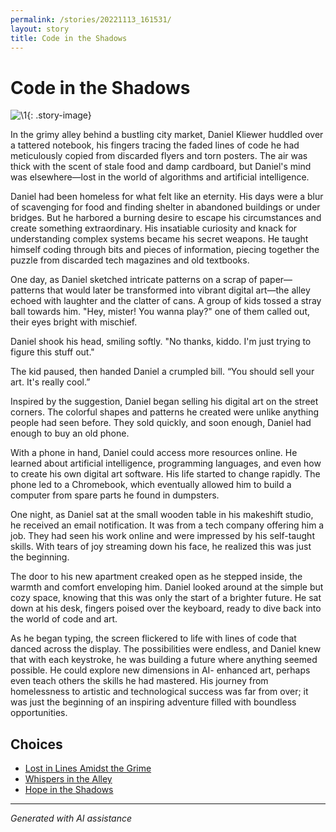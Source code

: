 ```yaml
---
permalink: /stories/20221113_161531/
layout: story
title: Code in the Shadows
---
```


# Code in the Shadows

![\1](/input_images/20221113_161531){: .story-image}

In the grimy alley behind a bustling city market, Daniel Kliewer huddled over a tattered notebook, his fingers tracing the faded lines of code he had meticulously copied from discarded flyers and torn posters. The air was thick with the scent of stale food and damp cardboard, but Daniel's mind was elsewhere—lost in the world of algorithms and artificial intelligence.

Daniel had been homeless for what felt like an eternity. His days were a blur of scavenging for food and finding shelter in abandoned buildings or under bridges. But he harbored a burning desire to escape his circumstances and create something extraordinary. His insatiable curiosity and knack for understanding complex systems became his secret weapons. He taught himself coding through bits and pieces of information, piecing together the puzzle from discarded tech magazines and old textbooks.

One day, as Daniel sketched intricate patterns on a scrap of paper—patterns that would later be transformed into vibrant digital art—the alley echoed with laughter and the clatter of cans. A group of kids tossed a stray ball towards him. "Hey, mister! You wanna play?" one of them called out, their eyes bright with mischief.

Daniel shook his head, smiling softly. "No thanks, kiddo. I'm just trying to figure this stuff out."

The kid paused, then handed Daniel a crumpled bill. “You should sell your art. It's really cool.”

Inspired by the suggestion, Daniel began selling his digital art on the street corners. The colorful shapes and patterns he created were unlike anything people had seen before. They sold quickly, and soon enough, Daniel had enough to buy an old phone.

With a phone in hand, Daniel could access more resources online. He learned about artificial intelligence, programming languages, and even how to create his own digital art software. His life started to change rapidly. The phone led to a Chromebook, which eventually allowed him to build a computer from spare parts he found in dumpsters.

One night, as Daniel sat at the small wooden table in his makeshift studio, he received an email notification. It was from a tech company offering him a job. They had seen his work online and were impressed by his self-taught skills. With tears of joy streaming down his face, he realized this was just the beginning.

The door to his new apartment creaked open as he stepped inside, the warmth and comfort enveloping him. Daniel looked around at the simple but cozy space, knowing that this was only the start of a brighter future. He sat down at his desk, fingers poised over the keyboard, ready to dive back into the world of code and art.

As he began typing, the screen flickered to life with lines of code that danced across the display. The possibilities were endless, and Daniel knew that with each keystroke, he was building a future where anything seemed possible. He could explore new dimensions in AI- enhanced art, perhaps even teach others the skills he had mastered. His journey from homelessness to artistic and technological success was far from over; it was just the beginning of an inspiring adventure filled with boundless opportunities.


## Choices

* [Lost in Lines Amidst the Grime](/stories/20221013_140515)
* [Whispers in the Alley](/stories/20221012_105602)
* [Hope in the Shadows](/stories/20221113_161540)


---
*Generated with AI assistance*
